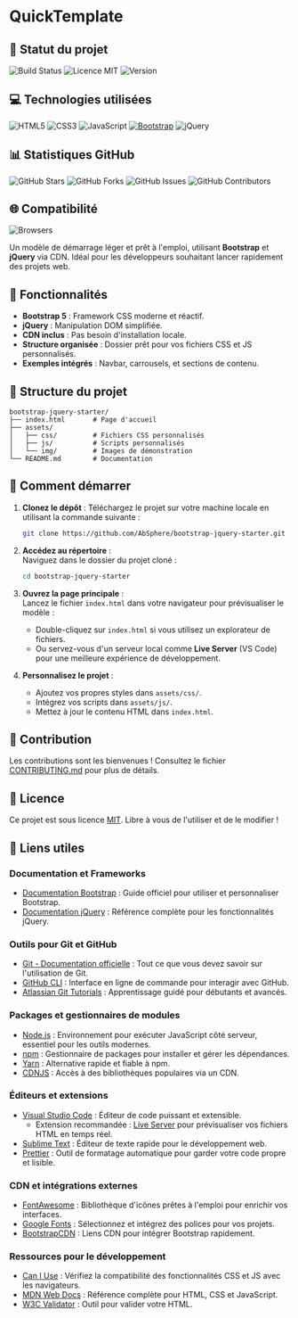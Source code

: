 # QuickTemplate

## 🚀 Statut du projet
![Build Status](https://img.shields.io/github/actions/workflow/status/AbSphere/bootstrap-jquery-starter/build.yml)
![Licence MIT](https://img.shields.io/badge/License-MIT-blue.svg)
![Version](https://img.shields.io/badge/Version-1.0.0-brightgreen)

## 💻 Technologies utilisées
![HTML5](https://img.shields.io/badge/HTML-5-orange?logo=html5&logoColor=white)
![CSS3](https://img.shields.io/badge/CSS-3-blue?logo=css3&logoColor=white)
![JavaScript](https://img.shields.io/badge/JavaScript-ES6-yellow?logo=javascript&logoColor=black)
[![Bootstrap](https://img.shields.io/badge/Bootstrap-5.3.3-purple?logo=bootstrap)](https://getbootstrap.com/)
![jQuery](https://img.shields.io/badge/jQuery-3.6.0-blue?logo=jquery)

## 📊 Statistiques GitHub
![GitHub Stars](https://img.shields.io/github/stars/absphere/bootstrap-jquery-starter.svg)
![GitHub Forks](https://img.shields.io/github/forks/absphere/bootstrap-jquery-starter.svg)
![GitHub Issues](https://img.shields.io/github/issues/absphere/bootstrap-jquery-starter)
![GitHub Contributors](https://img.shields.io/github/contributors/absphere/bootstrap-jquery-starter)

## 🌐 Compatibilité
![Browsers](https://img.shields.io/badge/Compatible-Chrome%2C%20Firefox%2C%20Safari-lightgrey)

Un modèle de démarrage léger et prêt à l'emploi, utilisant **Bootstrap** et **jQuery** via CDN. Idéal pour les développeurs souhaitant lancer rapidement des projets web.

## 🚀 Fonctionnalités
- **Bootstrap 5** : Framework CSS moderne et réactif.
- **jQuery** : Manipulation DOM simplifiée.
- **CDN inclus** : Pas besoin d'installation locale.
- **Structure organisée** : Dossier prêt pour vos fichiers CSS et JS personnalisés.
- **Exemples intégrés** : Navbar, carrousels, et sections de contenu.

## 📂 Structure du projet
```
bootstrap-jquery-starter/
├── index.html       # Page d'accueil
├── assets/
│   ├── css/         # Fichiers CSS personnalisés
│   ├── js/          # Scripts personnalisés
│   └── img/         # Images de démonstration
└── README.md        # Documentation
```

## 📖 Comment démarrer

1. **Clonez le dépôt** : Téléchargez le projet sur votre machine locale en utilisant la commande suivante :  
   ```bash
   git clone https://github.com/AbSphere/bootstrap-jquery-starter.git
   ```

2. **Accédez au répertoire** :  
   Naviguez dans le dossier du projet cloné :  
   ```bash
   cd bootstrap-jquery-starter
   ```

3. **Ouvrez la page principale** :  
   Lancez le fichier `index.html` dans votre navigateur pour prévisualiser le modèle :  
   - Double-cliquez sur `index.html` si vous utilisez un explorateur de fichiers.  
   - Ou servez-vous d'un serveur local comme **Live Server** (VS Code) pour une meilleure expérience de développement.

4. **Personnalisez le projet** :  
   - Ajoutez vos propres styles dans `assets/css/`.
   - Intégrez vos scripts dans `assets/js/`.
   - Mettez à jour le contenu HTML dans `index.html`.



## 🌟 Contribution
Les contributions sont les bienvenues ! Consultez le fichier [CONTRIBUTING.md](CONTRIBUTING.md) pour plus de détails.

## 📄 Licence
Ce projet est sous licence [MIT](LICENSE). Libre à vous de l'utiliser et de le modifier !


## 🔗 Liens utiles

### **Documentation et Frameworks**
- [Documentation Bootstrap](https://getbootstrap.com/docs/5.3/) : Guide officiel pour utiliser et personnaliser Bootstrap.
- [Documentation jQuery](https://api.jquery.com/) : Référence complète pour les fonctionnalités jQuery.

### **Outils pour Git et GitHub**
- [Git - Documentation officielle](https://git-scm.com/doc) : Tout ce que vous devez savoir sur l'utilisation de Git.
- [GitHub CLI](https://cli.github.com/) : Interface en ligne de commande pour interagir avec GitHub.
- [Atlassian Git Tutorials](https://www.atlassian.com/git/tutorials) : Apprentissage guidé pour débutants et avancés.

### **Packages et gestionnaires de modules**
- [Node.js](https://nodejs.org/) : Environnement pour exécuter JavaScript côté serveur, essentiel pour les outils modernes.
- [npm](https://www.npmjs.com/) : Gestionnaire de packages pour installer et gérer les dépendances.
- [Yarn](https://yarnpkg.com/) : Alternative rapide et fiable à npm.
- [CDNJS](https://cdnjs.com/) : Accès à des bibliothèques populaires via un CDN.

### **Éditeurs et extensions**
- [Visual Studio Code](https://code.visualstudio.com/) : Éditeur de code puissant et extensible.
  - Extension recommandée : [Live Server](https://marketplace.visualstudio.com/items?itemName=ritwickdey.LiveServer) pour prévisualiser vos fichiers HTML en temps réel.
- [Sublime Text](https://www.sublimetext.com/) : Éditeur de texte rapide pour le développement web.
- [Prettier](https://prettier.io/) : Outil de formatage automatique pour garder votre code propre et lisible.

### **CDN et intégrations externes**
- [FontAwesome](https://fontawesome.com/) : Bibliothèque d'icônes prêtes à l'emploi pour enrichir vos interfaces.
- [Google Fonts](https://fonts.google.com/) : Sélectionnez et intégrez des polices pour vos projets.
- [BootstrapCDN](https://www.bootstrapcdn.com/) : Liens CDN pour intégrer Bootstrap rapidement.

### **Ressources pour le développement**
- [Can I Use](https://caniuse.com/) : Vérifiez la compatibilité des fonctionnalités CSS et JS avec les navigateurs.
- [MDN Web Docs](https://developer.mozilla.org/fr/) : Référence complète pour HTML, CSS et JavaScript.
- [W3C Validator](https://validator.w3.org/) : Outil pour valider votre HTML.
